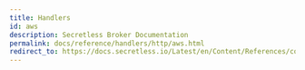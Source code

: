 ```yaml
---
title: Handlers
id: aws
description: Secretless Broker Documentation
permalink: docs/reference/handlers/http/aws.html
redirect_to: https://docs.secretless.io/Latest/en/Content/References/connectors/http/aws.htm
---
```

